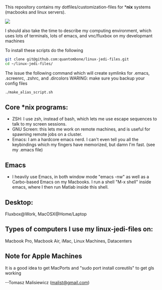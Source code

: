 This repository contains my dotfiles/customization-files for ***nix** systems (macbooks and linux servers).

![](https://github.com/quantombone/linux-jedi-files/raw/master/screenshots/screenshot-terminal1.png)

I should also take the time to describe my computing environment, which uses lots of terminals, lots of emacs, and vnc/fluxbox on my developmant machines

To install these scripts do the following
``` sh
git clone git@github.com:quantombone/linux-jedi-files.git
cd ~/linux-jedi-files/
```

The issue the following command which will create symlinks for .emacs, .screenrc, .zshrc, and .dircolors
WARING: make sure you backup your config files
``` sh
./make_alias_script.sh
```

## Core *nix programs:
 * ZSH: I use zsh, instead of bash, which lets me use escape sequences to talk to my screen sessions.
 * GNU Screen: this lets me work on remote machines, and is useful for spawning remote jobs on a cluster.
 * Emacs: I am a hardcore emacs nerd. I can't even tell you all the keybindings which my fingers have memorized, but damn I'm fast. (see my .emacs file)

## Emacs
 * I heavily use Emacs, in both window mode "emacs -nw" as well as a Carbo-based Emacs on my Macbooks.  I run a shell "M-x shell" inside emacs, where I then run Matlab inside this shell.

## Desktop:
Fluxbox@Work, MacOSX@Home/Laptop

## Types of computers I use my linux-jedi-files on:
Macbook Pro, Macbook Air, iMac, Linux Machines, Datacenters

## Note for Apple Machines
It is a good idea to get MacPorts and "sudo port install coreutils" to get gls working

--Tomasz Malisiewicz (malist@gmail.com)
